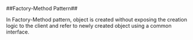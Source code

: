 ##Factory-Method Pattern##

In Factory-Method pattern, object is created without exposing the creation logic to the client and refer to newly created object using a common interface.